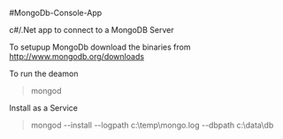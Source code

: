 #MongoDb-Console-App

c#/.Net app  to connect to a MongoDB Server 

To setupup MongoDb download the binaries from http://www.mongodb.org/downloads

To run the deamon
>mongod

Install as a Service
>mongod --install --logpath c:\temp\mongo.log --dbpath c:\data\db